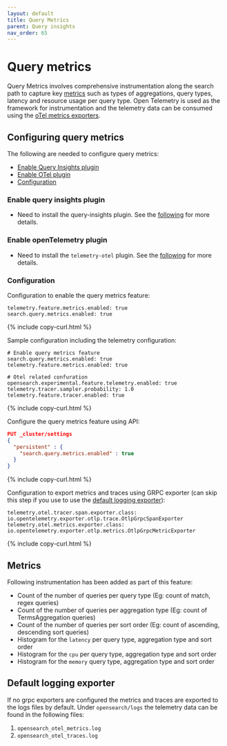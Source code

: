 ```yaml
---
layout: default
title: Query Metrics
parent: Query insights
nav_order: 65
---
```


# Query metrics

Query Metrics involves comprehensive instrumentation along the search path to capture key [metrics](#metrics) such as types of aggregations, query types, latency and resource usage per query type.
Open Telemetry is used as the framework for instrumentation and the telemetry data can be consumed using the [oTel metrics exporters]({{site.url}}{{site.baseurl}}/observing-your-data/trace/distributed-tracing/).


## Configuring query metrics

The following are needed to configure query metrics:

- [Enable Query Insights plugin](#enable-query-insights-plugin)
- [Enable OTel plugin](#enable-opentelemetry-plugin)
- [Configuration](#configuration)

### Enable query insights plugin
- Need to install the query-insights plugin. See the [following]({{site.url}}{{site.baseurl}}/observing-your-data/query-insights/index/) for more details.

### Enable openTelemetry plugin
- Need to install the `telemetry-otel` plugin. See the [following]({{site.url}}{{site.baseurl}}/observing-your-data/trace/distributed-tracing/) for more details.

### Configuration
Configuration to enable the query metrics feature:
```
telemetry.feature.metrics.enabled: true
search.query.metrics.enabled: true
```
{% include copy-curl.html %}

Sample configuration including the telemetry configuration:
```
# Enable query metrics feature
search.query.metrics.enabled: true
telemetry.feature.metrics.enabled: true

# Otel related confuration
opensearch.experimental.feature.telemetry.enabled: true
telemetry.tracer.sampler.probability: 1.0
telemetry.feature.tracer.enabled: true
```
{% include copy-curl.html %}

Configure the query metrics feature using API:
```json
PUT _cluster/settings
{
  "persistent" : {
    "search.query.metrics.enabled" : true
  }
}
```
{% include copy-curl.html %}

Configuration to export metrics and traces using GRPC exporter (can skip this step if you use to use the [default logging exporter](#default-logging-exporter)):
```
telemetry.otel.tracer.span.exporter.class: io.opentelemetry.exporter.otlp.trace.OtlpGrpcSpanExporter
telemetry.otel.metrics.exporter.class: io.opentelemetry.exporter.otlp.metrics.OtlpGrpcMetricExporter
```
{% include copy-curl.html %}


## Metrics
Following instrumentation has been added as part of this feature:
- Count of the number of queries per query type (Eg: count of match, regex queries)
- Count of the number of queries per aggregation type (Eg: count of TermsAggregation queries)
- Count of the number of queries per sort order (Eg: count of ascending, descending sort queries)
- Histogram for the `latency` per query type, aggregation type and sort order
- Histogram for the `cpu` per query type, aggregation type and sort order
- Histogram for the `memory` query type, aggregation type and sort order

## Default logging exporter
If no grpc exporters are configured the metrics and traces are exported to the logs files by default.
Under `opensearch/logs` the telemetry data can be found in the following files:
1. `opensearch_otel_metrics.log`
2. `opensearch_otel_traces.log`






